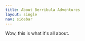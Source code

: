```yaml
---
title: About Berribula Adventures
layout: single
nav: sidebar
---
```


Wow, this is what it's all about.